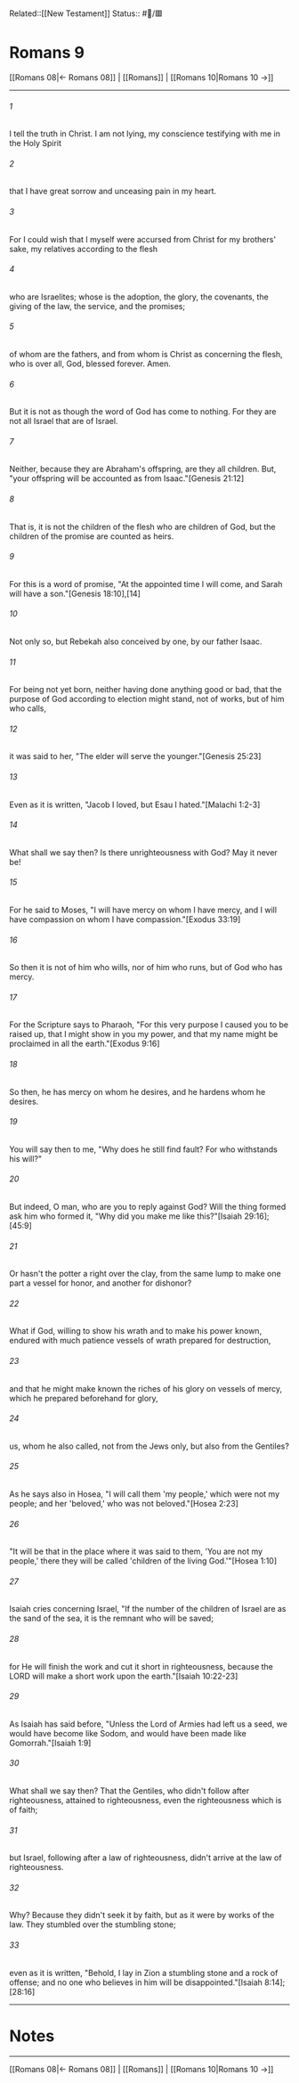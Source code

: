 Related::[[New Testament]]
Status:: #📖/🟥
# Romans 9

[[Romans 08|← Romans 08]] | [[Romans]] | [[Romans 10|Romans 10 →]]
***



###### 1 
I tell the truth in Christ. I am not lying, my conscience testifying with me in the Holy Spirit 

###### 2 
that I have great sorrow and unceasing pain in my heart. 

###### 3 
For I could wish that I myself were accursed from Christ for my brothers' sake, my relatives according to the flesh 

###### 4 
who are Israelites; whose is the adoption, the glory, the covenants, the giving of the law, the service, and the promises; 

###### 5 
of whom are the fathers, and from whom is Christ as concerning the flesh, who is over all, God, blessed forever. Amen. 

###### 6 
But it is not as though the word of God has come to nothing. For they are not all Israel that are of Israel. 

###### 7 
Neither, because they are Abraham's offspring, are they all children. But, "your offspring will be accounted as from Isaac."<crossref intro="9:7">[Genesis 21:12]</crossref> 

###### 8 
That is, it is not the children of the flesh who are children of God, but the children of the promise are counted as heirs. 

###### 9 
For this is a word of promise, "At the appointed time I will come, and Sarah will have a son."<crossref intro="9:9">[Genesis 18:10],[14]</crossref> 

###### 10 
Not only so, but Rebekah also conceived by one, by our father Isaac. 

###### 11 
For being not yet born, neither having done anything good or bad, that the purpose of God according to election might stand, not of works, but of him who calls, 

###### 12 
it was said to her, "The elder will serve the younger."<crossref intro="9:12">[Genesis 25:23]</crossref> 

###### 13 
Even as it is written, "Jacob I loved, but Esau I hated."<crossref intro="9:13">[Malachi 1:2-3]</crossref> 

###### 14 
What shall we say then? Is there unrighteousness with God? May it never be! 

###### 15 
For he said to Moses, "I will have mercy on whom I have mercy, and I will have compassion on whom I have compassion."<crossref intro="9:15">[Exodus 33:19]</crossref> 

###### 16 
So then it is not of him who wills, nor of him who runs, but of God who has mercy. 

###### 17 
For the Scripture says to Pharaoh, "For this very purpose I caused you to be raised up, that I might show in you my power, and that my name might be proclaimed in all the earth."<crossref intro="9:17">[Exodus 9:16]</crossref> 

###### 18 
So then, he has mercy on whom he desires, and he hardens whom he desires. 

###### 19 
You will say then to me, "Why does he still find fault? For who withstands his will?" 

###### 20 
But indeed, O man, who are you to reply against God? Will the thing formed ask him who formed it, "Why did you make me like this?"<crossref intro="9:20">[Isaiah 29:16]; [45:9]</crossref> 

###### 21 
Or hasn't the potter a right over the clay, from the same lump to make one part a vessel for honor, and another for dishonor? 

###### 22 
What if God, willing to show his wrath and to make his power known, endured with much patience vessels of wrath prepared for destruction, 

###### 23 
and that he might make known the riches of his glory on vessels of mercy, which he prepared beforehand for glory, 

###### 24 
us, whom he also called, not from the Jews only, but also from the Gentiles? 

###### 25 
As he says also in Hosea, "I will call them 'my people,' which were not my people; and her 'beloved,' who was not beloved."<crossref intro="9:25">[Hosea 2:23]</crossref> 

###### 26 
"It will be that in the place where it was said to them, 'You are not my people,' there they will be called 'children of the living God.'"<crossref intro="9:26">[Hosea 1:10]</crossref> 

###### 27 
Isaiah cries concerning Israel, "If the number of the children of Israel are as the sand of the sea, it is the remnant who will be saved; 

###### 28 
for He will finish the work and cut it short in righteousness, because the LORD will make a short work upon the earth."<crossref intro="9:28">[Isaiah 10:22-23]</crossref> 

###### 29 
As Isaiah has said before, "Unless the Lord of Armies had left us a seed, we would have become like Sodom, and would have been made like Gomorrah."<crossref intro="9:29">[Isaiah 1:9]</crossref> 

###### 30 
What shall we say then? That the Gentiles, who didn't follow after righteousness, attained to righteousness, even the righteousness which is of faith; 

###### 31 
but Israel, following after a law of righteousness, didn't arrive at the law of righteousness. 

###### 32 
Why? Because they didn't seek it by faith, but as it were by works of the law. They stumbled over the stumbling stone; 

###### 33 
even as it is written, "Behold, I lay in Zion a stumbling stone and a rock of offense; and no one who believes in him will be disappointed."<crossref intro="9:33">[Isaiah 8:14]; [28:16]</crossref>

---
# Notes


***
[[Romans 08|← Romans 08]] | [[Romans]] | [[Romans 10|Romans 10 →]]
